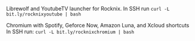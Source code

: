 Librewolf and YoutubeTV launcher for Rocknix.
In SSH  run `curl -L bit.ly/rocknixyoutube | bash`


Chromium with Spotify, Geforce Now, Amazon Luna, and Xcloud shortcuts
In SSH run: `curl -L bit.ly/rocknixchromium | bash`
